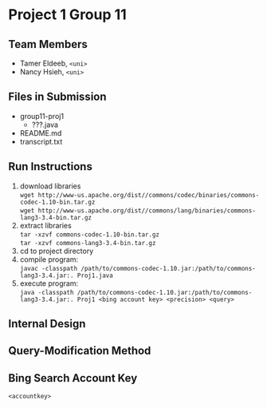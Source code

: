 # Project 1 Group 11

## Team Members
- Tamer Eldeeb, `<uni>`
- Nancy Hsieh, `<uni>`


## Files in Submission
- group11-proj1
	- ???.java
- README.md
- transcript.txt


## Run Instructions

1. download libraries <br/>
`wget http://www-us.apache.org/dist//commons/codec/binaries/commons-codec-1.10-bin.tar.gz` <br/>
`wget http://www-us.apache.org/dist//commons/lang/binaries/commons-lang3-3.4-bin.tar.gz` <br/>
2. extract libraries <br/>
`tar -xzvf commons-codec-1.10-bin.tar.gz` <br/>
`tar -xzvf commons-lang3-3.4-bin.tar.gz`
2. cd to project directory
3. compile program: <br/>`javac -classpath /path/to/commons-codec-1.10.jar:/path/to/commons-lang3-3.4.jar:. Proj1.java`
4. execute program: <br/>`java -classpath /path/to/commons-codec-1.10.jar:/path/to/commons-lang3-3.4.jar:. Proj1 <bing account key> <precision> <query>`



## Internal Design



## Query-Modification Method



## Bing Search Account Key
`<accountkey>`